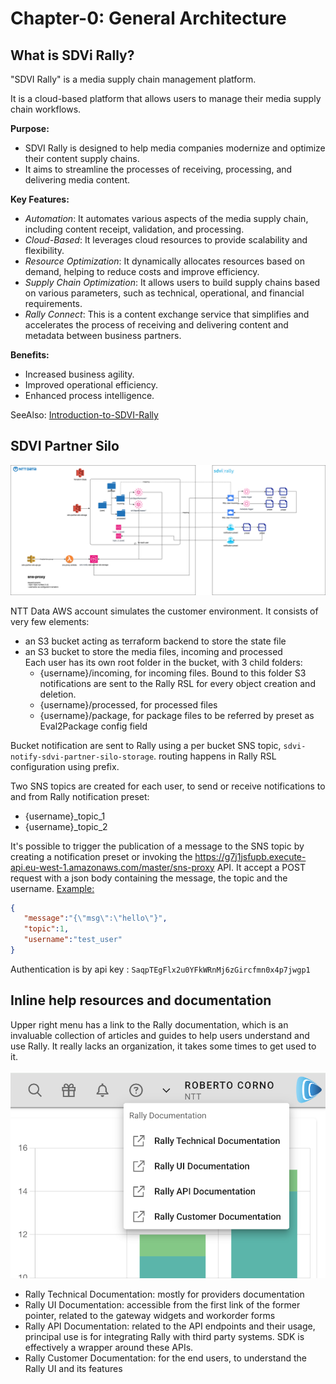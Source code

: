 # Chapter-0: General Architecture

## What is SDVi Rally?

"SDVI Rally" is a media supply chain management platform.

It is a cloud-based platform that allows users to manage their media supply chain workflows.

**Purpose:**
- SDVI Rally is designed to help media companies modernize and optimize their content supply chains.
- It aims to streamline the processes of receiving, processing, and delivering media content.

**Key Features:**
- _Automation_: It automates various aspects of the media supply chain, including content receipt, validation, and processing. 
- _Cloud-Based_: It leverages cloud resources to provide scalability and flexibility.
- _Resource Optimization_: It dynamically allocates resources based on demand, helping to reduce costs and improve efficiency. 
- _Supply Chain Optimization_: It allows users to build supply chains based on various parameters, such as technical, operational, and financial requirements. 
- _Rally Connect_: This is a content exchange service that simplifies and accelerates the process of receiving and delivering content and metadata between business partners. 

**Benefits:**
- Increased business agility. 
- Improved operational efficiency. 
- Enhanced process intelligence. 

SeeAlso: 
[Introduction-to-SDVI-Rally](https://sdvi.my.site.com/support/s/article/Introduction-to-SDVI-Rally)

## SDVI Partner Silo

![Architecture Diagram](../diagrams/sdvi-partner-silo.drawio.png)

NTT Data AWS account simulates the customer environment.
It consists of very few elements:
- an S3 bucket acting as terraform backend to store the state file
- an S3 bucket to store the media files, incoming and processed<br>
Each user has its own root folder in the bucket, with 3 child folders:
  - {username}/incoming, for incoming files. Bound to this folder S3 notifications are sent to the Rally RSL for every object creation and deletion.
  - {username}/processed, for processed files
  - {username}/package, for package files to be referred by preset as Eval2Package config field

Bucket notification are sent to Rally using a per bucket SNS topic, `sdvi-notify-sdvi-partner-silo-storage`. routing happens in Rally RSL configuration using prefix.

Two SNS topics are created for each user, to send or receive notifications to and from Rally notification preset:
  - {username}_topic_1
  - {username}_topic_2

It's possible to trigger the publication of a message to the SNS topic by creating a notification preset or invoking the https://g7j1jsfupb.execute-api.eu-west-1.amazonaws.com/master/sns-proxy API.
It accept a POST request with a json body containing the message, the topic and the username.
<ins>Example:</ins>
```json
{
   "message":"{\"msg\":\"hello\"}",
   "topic":1,
   "username":"test_user"
}
```

Authentication is by api key : `SaqpTEgFlx2u0YFkWRnMj6zGircfmn0x4p7jwgp1`

## Inline help resources and documentation

Upper right menu has a link to the Rally documentation, which is an invaluable collection of articles and guides to help users understand and use Rally.
It really lacks an organization, it takes some times to get used to it.

![Inline help](./images/inline_help.png)

* Rally Technical Documentation: mostly for providers documentation
* Rally UI Documentation: accessible from the first link of the former pointer, related to the gateway widgets and workorder forms
* Rally API Documentation: related to the API endpoints and their usage, principal use is for integrating Rally with third party systems. SDK is effectively a wrapper around these APIs.
* Rally Customer Documentation: for the end users, to understand the Rally UI and its features

